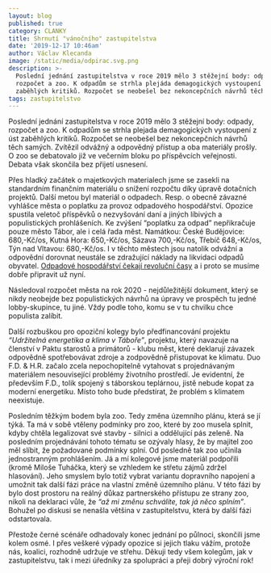 ```yaml
---
layout: blog
published: true
category: CLANKY
title: Shrnutí "vánočního" zastupitelstva
date: '2019-12-17 10:46am'
author: Václav Klecanda
image: /static/media/odpirac.svg.png
description: >-
  Poslední jednání zastupitelstva v roce 2019 mělo 3 stěžejní body: odpady,
  rozpočet a zoo. K odpadům se strhla plejáda demagogických vystoupení z úst
  zaběhlých kritiků. Rozpočet se neobešel bez nekoncepčních návrhů těch samých.
tags: zastupitelstvo
---
```

Poslední jednání zastupitelstva v roce 2019 mělo 3 stěžejní body: odpady, rozpočet a zoo. K odpadům se strhla plejada demagogických vystoupení z úst zaběhlých kritiků. Rozpočet se neobešel bez nekoncepčních návrhů těch samých. Zvítězil odvážný a odpovědný přístup a oba materiály prošly. O zoo se debatovalo již ve večerním bloku po příspěvcích veřejnosti. Debata však skončila bez přijetí usnesení.

Přes hladký začátek o majetkových materialech jsme se zasekli na standardním finančním materiálu o snížení rozpočtu díky úpravě dotačních projektů. Další metou byl materiál o odpadech. Resp. o obecně závazné vyhlášce města o poplatku za provoz odpadového hospodářství. Opozice spustila veletoč příspěvků o nezvyšování daní a jiných líbivých a populistických prohlášeních. Ke zvýšení “poplatku za odpad” nepřikračuje pouze město Tábor, ale i celá řada měst. Namátkou: České Budějovice: 680,-Kč/os, Kutná Hora: 650,-Kč/os, Sázava 700,-Kč/os, Třebíč 648,-Kč/os, Týn nad Vltavou: 680,-Kč/os. I v těchto městech jsou natolik odvážní a odpovědní dorovnat neustále se zdražující náklady na likvidaci odpadů obyvatel. [Odpadové hospodářství čekají revoluční časy](http://taborudrzitelne.cz/) a i proto se musíme dobře připravit už nyní. 

Následoval rozpočet města na rok 2020 - nejdůležitější dokument, který se nikdy neobejde bez populistických návrhů na úpravy ve prospěch tu jedné lobby-skupince, tu jiné. Vždy podle toho, komu se v tu chvilku chce populista zalíbit.

Další rozbuškou pro opoziční kolegy bylo předfinancování projektu _“Udržitelná energetika a klima v Táboře”_, projektu, který navazuje na členství v Paktu starostů a primátorů - klubu měst, které deklarují závazek odpovědně spotřebovávat zdroje a zodpovědně přistupovat ke klimatu. Duo F.D. & H.R. začalo zcela nepochopitelně vytahovat s projednávaným materiálem nesouvisející problémy životního prostředí. Je evidentní, že především F.D., tolik spojený s táborskou teplárnou, jistě nebude kopat za moderní energetiku. Místo toho bude předstírat, že problém s klimatem neexistuje.

Posledním těžkým bodem byla zoo. Tedy změna územního plánu, která se jí týká. Ta má v sobě vtěleny podmínky pro zoo, které by zoo musela splnit, kdyby chtěla legalizovat své stavby - silnici a oddělující pás zeleně. Na posledním projednávání tohoto tématu se ozývaly hlasy, že by majitel zoo měl slíbit, že požadované podmínky splní. Od posledně tak zoo učinila jednostranným prohlášením. Já a mí kolegové jsme materiál podpořili (kromě Miloše Tuháčka, který se vzhledem ke střetu zájmů zdržel hlasování). Jeho smyslem bylo totiž vybrat variantu dopravního napojení a umožnit tak další fázi práce na vlastní změně územního plánu. V této fázi by bylo dost prostoru na reálný důkaz partnerského přístupu ze strany zoo, nikoli na deklaraci vůle, že _“až mi změnu schválíte, tak já něco splním”_. Bohužel po diskusi se nenašla většina v zastupitelstvu, která by další fázi odstartovala.

Přestože černé scénáře odhadovaly konec jednání po půlnoci, skončili jsme kolem osmé. I přes veškeré výpady opozice si jejich tlaku vážím, protože nás, koalici, rozhodně udržuje ve střehu. Děkuji tedy všem kolegům, jak v zastupitelstvu, tak i mezi úředníky za spolupráci a přeji dobrý výroční rok!
